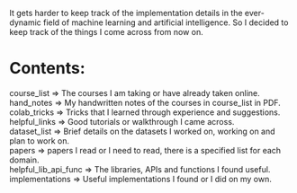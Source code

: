 It gets harder to keep track of the implementation details in the ever-dynamic field of machine learning and artificial intelligence. So I decided to keep track of the things I come across from now on. <br/>
# Contents: <br/>
course_list => The courses I am taking or have already taken online.<br/>
hand_notes => My handwritten notes of the courses in course_list in PDF.<br/>
colab_tricks => Tricks that I learned through experience and suggestions.<br/>
helpful_links => Good tutorials or walkthrough I came across.<br/>
dataset_list => Brief details on the datasets I worked on, working on and plan to work on.<br/>
papers => papers I read or I need to read, there is a specified list for each domain.<br/>
helpful_lib_api_func => The libraries, APIs and functions I found useful.<br/>
implementations => Useful implementations I found or I did on my own.<br/>
